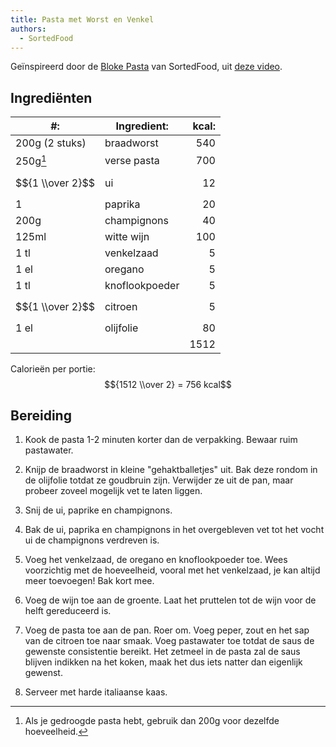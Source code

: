 ```yaml
---
title: Pasta met Worst en Venkel
authors:
  - SortedFood
---
```


Geïnspireerd door de [Bloke Pasta](https://sortedfood.com/recipe/12543) van SortedFood, uit [deze video](https://www.youtube.com/watch?v=PQiO1wgv94k).

## Ingrediënten

| #:               | Ingredient:    | kcal: |
| ---------------- | -------------- | ----: |
| 200g (2 stuks)   | braadworst     |   540 |
| 250g[^1]         | verse pasta    |   700 |
| $${1 \\over 2}$$ | ui             |    12 |
| 1                | paprika        |    20 |
| 200g             | champignons    |    40 |
| 125ml            | witte wijn     |   100 |
| 1 tl             | venkelzaad     |     5 |
| 1 el             | oregano        |     5 |
| 1 tl             | knoflookpoeder |     5 |
| $${1 \\over 2}$$ | citroen        |     5 |
| 1 el             | olijfolie      |    80 |
|                  |                |  1512 |

[^1]: Als je gedroogde pasta hebt, gebruik dan 200g voor dezelfde hoeveelheid.

Calorieën per portie: $${1512 \\over 2} = 756 kcal$$

## Bereiding

1. Kook de pasta 1-2 minuten korter dan de verpakking. Bewaar ruim pastawater.

1. Knijp de braadworst in kleine "gehaktballetjes" uit. Bak deze rondom in de olijfolie totdat ze goudbruin zijn. Verwijder ze uit de pan, maar probeer zoveel mogelijk vet te laten liggen.

1. Snij de ui, paprike en champignons.

1. Bak de ui, paprika en champignons in het overgebleven vet tot het vocht ui de champignons verdreven is.

1. Voeg het venkelzaad, de oregano en knoflookpoeder toe. Wees voorzichtig met de hoeveelheid, vooral met het venkelzaad, je kan altijd meer toevoegen! Bak kort mee.

1. Voeg de wijn toe aan de groente. Laat het pruttelen tot de wijn voor de helft gereduceerd is.

1. Voeg de pasta toe aan de pan. Roer om. Voeg peper, zout en het sap van de citroen toe naar smaak. Voeg pastawater toe totdat de saus de gewenste consistentie bereikt. Het zetmeel in de pasta zal de saus blijven indikken na het koken, maak het dus iets natter dan eigenlijk gewenst.

1. Serveer met harde italiaanse kaas.
